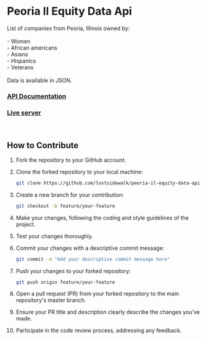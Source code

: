 # Peoria Il Equity Data Api

  List of companies from Peoria, Illinois owned by: </br></br> - Women </br> - African americans </br> - Asians </br> - Hispanics </br> - Veterans </br></br> Data is available in JSON.
</br>

### [API Documentation](https://bmacarini.github.io/pied-documentation/)

### [Live server](https://peoria-il-equity-data-api.onrender.com/peap)

</br>

## How to Contribute

1. Fork the repository to your GitHub account.

2. Clone the forked repository to your local machine:

   ```bash
   git clone https://github.com/lostsidewalk/peoria-il-equity-data-api.git
   ```

3. Create a new branch for your contribution:

   ```bash
   git checkout -b feature/your-feature
   ```

4. Make your changes, following the coding and style guidelines of the project.

5. Test your changes thoroughly.

6. Commit your changes with a descriptive commit message:

   ```bash
   git commit -m "Add your descriptive commit message here"
   ```

7. Push your changes to your forked repository:

   ```bash
   git push origin feature/your-feature
   ```

8. Open a pull request (PR) from your forked repository to the main repository's master branch.

9. Ensure your PR title and description clearly describe the changes you've made.

10. Participate in the code review process, addressing any feedback.
